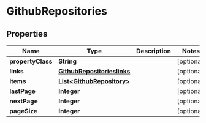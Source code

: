 
# GithubRepositories

## Properties
Name | Type | Description | Notes
------------ | ------------- | ------------- | -------------
**propertyClass** | **String** |  |  [optional]
**links** | [**GithubRepositorieslinks**](GithubRepositorieslinks.md) |  |  [optional]
**items** | [**List&lt;GithubRepository&gt;**](GithubRepository.md) |  |  [optional]
**lastPage** | **Integer** |  |  [optional]
**nextPage** | **Integer** |  |  [optional]
**pageSize** | **Integer** |  |  [optional]



